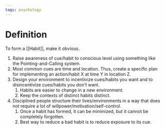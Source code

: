 ```yaml
---
tags: psychology
---
```


# Definition

To form a [[Habit]], make it obvious.

1) Raise awareness of cue/habit to conscious level using something like the Pointing-and-Calling system.
2) Most common cues are time and location. Thus, create a specific plan for implementing an action/habit X at time Y in location Z.
3) Design your environment to incentivize cues/habits you want and to disincentivize cues/habits you don't want.
	1) Habits are easier to change in a new environment.
	2) Keep the contexts of distinct habits distinct.
4) Disciplined people structure their lives/environments in a way that does not require a lot of willpower/motivation/self-control.
	1) Once a habit has formed, it can be minimized, but it cannot be completely forgotten.
	2) Best way to reduce a bad habit is to reduce exposure to its cue.